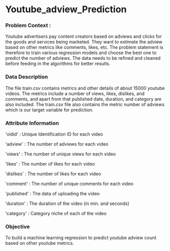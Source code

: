 # Youtube_adview_Prediction

### Problem Context :
Youtube advertisers pay content creators based on adviews and clicks for the goods and services being marketed. They want to estimate the adview based on other metrics like comments, likes, etc. The problem statement is therefore to train various regression models and choose the best one to predict the number of adviews. The data needs to be refined and cleaned before feeding in the algorithms for better results.

### Data Description
The file train.csv contains metrics and other details of about 15000 youtube videos. The metrics include a number of views, likes, dislikes, and comments, and apart from that published date, duration, and category are also included. The train.csv file also contains the metric number of adviews which is our target variable for prediction.

### Attribute Information
'vidid' : Unique Identification ID for each video

'adview' : The number of adviews for each video

'views' : The number of unique views for each video

'likes' : The number of likes for each video

'dislikes' : The number of likes for each video

'comment' : The number of unique comments for each video

'published' : The data of uploading the video

'duration' : The duration of the video (in min. and seconds)

'category' : Category niche of each of the video

### Objective
To build a machine learning regression to predict youtube adview count based
on other youtube metrics.
